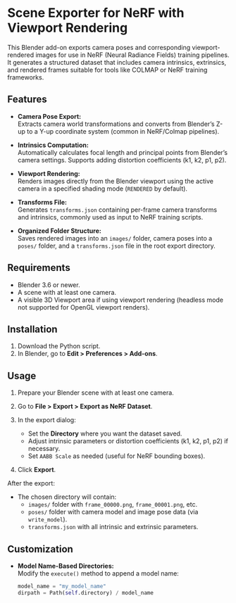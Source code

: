 # Scene Exporter for NeRF with Viewport Rendering

This Blender add-on exports camera poses and corresponding viewport-rendered images for use in NeRF (Neural Radiance Fields) training pipelines. It generates a structured dataset that includes camera intrinsics, extrinsics, and rendered frames suitable for tools like COLMAP or NeRF training frameworks.

## Features

- **Camera Pose Export:**  
  Extracts camera world transformations and converts from Blender’s Z-up to a Y-up coordinate system (common in NeRF/Colmap pipelines).
  
- **Intrinsics Computation:**  
  Automatically calculates focal length and principal points from Blender’s camera settings. Supports adding distortion coefficients (k1, k2, p1, p2).
  
- **Viewport Rendering:**  
  Renders images directly from the Blender viewport using the active camera in a specified shading mode (`RENDERED` by default).
  
- **Transforms File:**  
  Generates `transforms.json` containing per-frame camera transforms and intrinsics, commonly used as input to NeRF training scripts.
  
- **Organized Folder Structure:**  
  Saves rendered images into an `images/` folder, camera poses into a `poses/` folder, and a `transforms.json` file in the root export directory.

## Requirements

- Blender 3.6 or newer.
- A scene with at least one camera.
- A visible 3D Viewport area if using viewport rendering (headless mode not supported for OpenGL viewport renders).

## Installation

1. Download the Python script.
2. In Blender, go to **Edit > Preferences > Add-ons**.

## Usage

1. Prepare your Blender scene with at least one camera.
2. Go to **File > Export > Export as NeRF Dataset**.
3. In the export dialog:
   - Set the **Directory** where you want the dataset saved.
   - Adjust intrinsic parameters or distortion coefficients (k1, k2, p1, p2) if necessary.
   - Set `AABB Scale` as needed (useful for NeRF bounding boxes).
   
4. Click **Export**.

After the export:
- The chosen directory will contain:
  - `images/` folder with `frame_00000.png`, `frame_00001.png`, etc.
  - `poses/` folder with camera model and image pose data (via `write_model`).
  - `transforms.json` with all intrinsic and extrinsic parameters.

## Customization

- **Model Name-Based Directories:**  
  Modify the `execute()` method to append a model name:
  ```python
  model_name = "my_model_name"
  dirpath = Path(self.directory) / model_name
